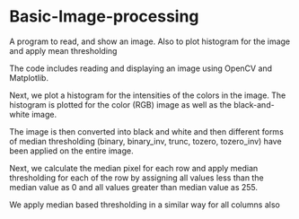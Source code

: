 # Basic-Image-processing
A program to read, and show an image. Also to plot histogram for the image and apply mean thresholding

The code includes reading and displaying an image using OpenCV and Matplotlib.

Next, we plot a histogram for the intensities of the colors in the image. The histogram is plotted for the color (RGB) image as well as the black-and-white image.

The image is then converted into black and white and then different forms of median thresholding (binary, binary_inv, trunc, tozero, tozero_inv) have been applied on the entire image.

Next, we calculate the median pixel for each row and apply median thresholding for each of the row by assigning all values less than the median value as 0 and all values greater than median value as 255.

We apply median based thresholding in a similar way for all columns also
